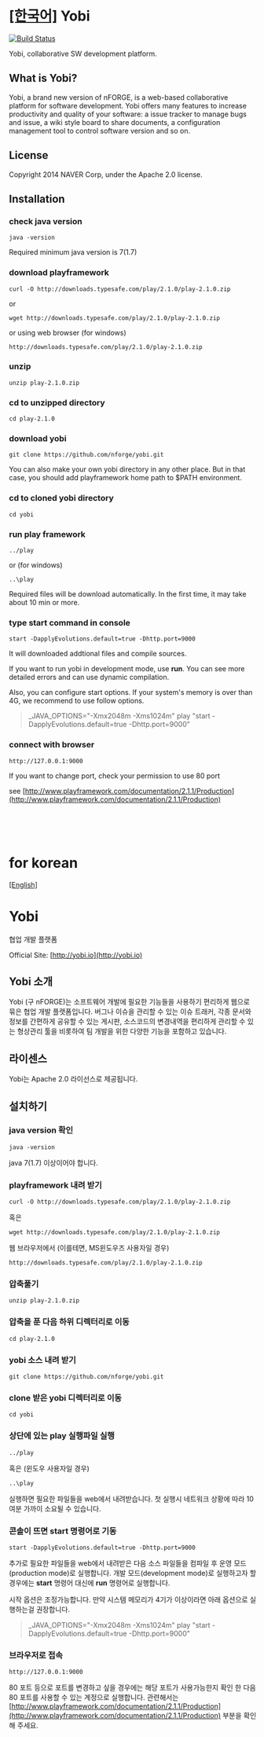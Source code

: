 ﻿<a name="english"></a>
[[한국어]](#korean)
Yobi
=======
[![Build Status](https://travis-ci.org/nforge/yobi.png?branch=master)](https://travis-ci.org/nforge/yobi)


Yobi, collaborative SW development platform.<br/>


What is Yobi?
--

Yobi, a brand new version of nFORGE, is a web-based collaborative platform for software development.
Yobi offers many features to increase productivity and quality of your software: a issue tracker to manage bugs and issue, a wiki style board to share documents, a configuration management tool to control software version and so on.

License
--
Copyright 2014 NAVER Corp, under the Apache 2.0 license.

## Installation

### check java version

    java -version

Required minimum java version is 7(1.7)

### download playframework

    curl -O http://downloads.typesafe.com/play/2.1.0/play-2.1.0.zip

or

    wget http://downloads.typesafe.com/play/2.1.0/play-2.1.0.zip

or using web browser (for windows)

    http://downloads.typesafe.com/play/2.1.0/play-2.1.0.zip

### unzip

    unzip play-2.1.0.zip

### cd to unzipped directory

    cd play-2.1.0

### download yobi

    git clone https://github.com/nforge/yobi.git

You can also make your own yobi directory in any other place. But in that case, you should add playframework home path to $PATH environment.


### cd to cloned yobi directory

    cd yobi


### run play framework

    ../play

or (for windows)

    ..\play

Required files will be download automatically. In the first time, it may take about 10 min or more.


### type start command in console

    start -DapplyEvolutions.default=true -Dhttp.port=9000

It will downloaded addtional files and compile sources.

If you want to run yobi in development mode, use **run**. You can see more detailed errors and can use dynamic compilation.

Also, you can configure start options.
If your system's memory is over than 4G, we recommend to use follow options.

>
> _JAVA_OPTIONS="-Xmx2048m -Xms1024m" play "start -DapplyEvolutions.default=true -Dhttp.port=9000"
>

### connect with browser

    http://127.0.0.1:9000

If you want to change port, check your permission to use 80 port

see [http://www.playframework.com/documentation/2.1.1/Production](http://www.playframework.com/documentation/2.1.1/Production)

<br/>
<br/>
<br/>

<a name="korean"></a>
# for korean
[[English]](#english)

Yobi
===========

협업 개발 플랫폼

Official Site: [http://yobi.io](http://yobi.io)

Yobi 소개
--
Yobi (구 nFORGE)는 소프트웨어 개발에 필요한 기능들을 사용하기 편리하게 웹으로 묶은 협업 개발 플랫폼입니다. 버그나 이슈을 관리할 수 있는 이슈 트래커, 각종 문서와 정보를 간편하게 공유할 수 있는 게시판, 소스코드의 변경내역을 편리하게 관리할 수 있는 형상관리 툴을 비롯하여 팀 개발을 위한 다양한 기능을 포함하고 있습니다.


라이센스
--
Yobi는 Apache 2.0 라이선스로 제공됩니다.

## 설치하기

### java version 확인

    java -version

java 7(1.7) 이상이어야 합니다.

### playframework 내려 받기

    curl -O http://downloads.typesafe.com/play/2.1.0/play-2.1.0.zip

혹은

    wget http://downloads.typesafe.com/play/2.1.0/play-2.1.0.zip

웹 브라우저에서 (이를테면, MS윈도우즈 사용자일 경우)

    http://downloads.typesafe.com/play/2.1.0/play-2.1.0.zip


### 압축풀기

    unzip play-2.1.0.zip

### 압축을 푼 다음 하위 디렉터리로 이동

    cd play-2.1.0

### yobi 소스 내려 받기

    git clone https://github.com/nforge/yobi.git

### clone 받은 yobi 디렉터리로 이동

    cd yobi

### 상단에 있는 play 실행파일 실행

    ../play

혹은 (윈도우 사용자일 경우)

    ..\play

실행하면 필요한 파일들을 web에서 내려받습니다. 첫 실행시 네트워크 상황에 따라 10여분 가까이 소요될 수 있습니다.

### 콘솔이 뜨면 start 명령어로 기동

    start -DapplyEvolutions.default=true -Dhttp.port=9000

추가로 필요한 파일들을 web에서 내려받은 다음 소스 파일들을 컴파일 후 운영 모드(production mode)로 실행합니다.
개발 모드(development mode)로 실행하고자 할 경우에는 **start** 명령어 대신에 **run** 명령어로 실행합니다.

시작 옵션은 조정가능합니다. 만약 시스템 메모리가 4기가 이상이라면
아래 옵션으로 실행하는걸 권장합니다.

>
> _JAVA_OPTIONS="-Xmx2048m -Xms1024m" play "start -DapplyEvolutions.default=true -Dhttp.port=9000"
>

### 브라우저로 접속

    http://127.0.0.1:9000

80 포트 등으로 포트를 변경하고 싶을 경우에는 해당 포트가 사용가능한지 확인 한 다음 80 포트를 사용할 수 있는 계정으로 실행합니다.
관련해서는 [http://www.playframework.com/documentation/2.1.1/Production](http://www.playframework.com/documentation/2.1.1/Production) 부분을 확인해 주세요.
